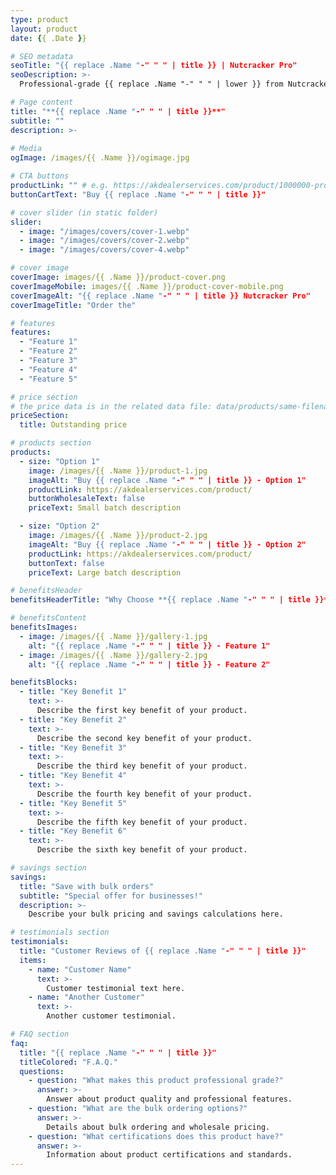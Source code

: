 ```yaml
---
type: product
layout: product
date: {{ .Date }}

# SEO metadata
seoTitle: "{{ replace .Name "-" " " | title }} | Nutcracker Pro"
seoDescription: >-
  Professional-grade {{ replace .Name "-" " " | lower }} from Nutcracker Pro. 

# Page content
title: "**{{ replace .Name "-" " " | title }}**"
subtitle: ""
description: >-
  
# Media
ogImage: /images/{{ .Name }}/ogimage.jpg

# CTA buttons
productLink: "" # e.g. https://akdealerservices.com/product/1000000-product-name
buttonCartText: "Buy {{ replace .Name "-" " " | title }}"

# cover slider (in static folder)
slider:
  - image: "/images/covers/cover-1.webp"
  - image: "/images/covers/cover-2.webp"
  - image: "/images/covers/cover-4.webp"

# cover image
coverImage: images/{{ .Name }}/product-cover.png
coverImageMobile: images/{{ .Name }}/product-cover-mobile.png
coverImageAlt: "{{ replace .Name "-" " " | title }} Nutcracker Pro"
coverImageTitle: "Order the"

# features
features:
  - "Feature 1"
  - "Feature 2"
  - "Feature 3"
  - "Feature 4"
  - "Feature 5"

# price section
# the price data is in the related data file: data/products/same-filename.yaml
priceSection:
  title: Outstanding price

# products section
products:
  - size: "Option 1"
    image: /images/{{ .Name }}/product-1.jpg
    imageAlt: "Buy {{ replace .Name "-" " " | title }} - Option 1"
    productLink: https://akdealerservices.com/product/
    buttonWholesaleText: false
    priceText: Small batch description

  - size: "Option 2"
    image: /images/{{ .Name }}/product-2.jpg
    imageAlt: "Buy {{ replace .Name "-" " " | title }} - Option 2"
    productLink: https://akdealerservices.com/product/
    buttonText: false
    priceText: Large batch description

# benefitsHeader
benefitsHeaderTitle: "Why Choose **{{ replace .Name "-" " " | title }}**?"

# benefitsContent
benefitsImages:
  - image: /images/{{ .Name }}/gallery-1.jpg
    alt: "{{ replace .Name "-" " " | title }} - Feature 1"
  - image: /images/{{ .Name }}/gallery-2.jpg
    alt: "{{ replace .Name "-" " " | title }} - Feature 2"

benefitsBlocks:
  - title: "Key Benefit 1"
    text: >-
      Describe the first key benefit of your product.
  - title: "Key Benefit 2"
    text: >-
      Describe the second key benefit of your product.
  - title: "Key Benefit 3"
    text: >-
      Describe the third key benefit of your product.
  - title: "Key Benefit 4"
    text: >-
      Describe the fourth key benefit of your product.
  - title: "Key Benefit 5"
    text: >-
      Describe the fifth key benefit of your product.
  - title: "Key Benefit 6"
    text: >-
      Describe the sixth key benefit of your product.

# savings section
savings:
  title: "Save with bulk orders"
  subtitle: "Special offer for businesses!"
  description: >-
    Describe your bulk pricing and savings calculations here.

# testimonials section
testimonials:
  title: "Customer Reviews of {{ replace .Name "-" " " | title }}"
  items:
    - name: "Customer Name"
      text: >-
        Customer testimonial text here.
    - name: "Another Customer"
      text: >-
        Another customer testimonial.

# FAQ section
faq:
  title: "{{ replace .Name "-" " " | title }}"
  titleColored: "F.A.Q."
  questions:
    - question: "What makes this product professional grade?"
      answer: >-
        Answer about product quality and professional features.
    - question: "What are the bulk ordering options?"
      answer: >-
        Details about bulk ordering and wholesale pricing.
    - question: "What certifications does this product have?"
      answer: >-
        Information about product certifications and standards.
---
```

